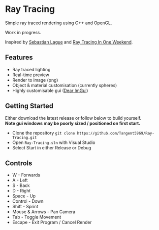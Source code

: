 # Ray Tracing

Simple ray traced rendering using C++ and OpenGL.

Work in progress.

Inspired by [Sebastian Lague](https://youtu.be/Qz0KTGYJtUk) and 
[Ray Tracing In One Weekend](https://raytracing.github.io/).

## Features

* Ray traced lighting
* Real-time preview
* Render to image (png)
* Object & material customisation (currently spheres)
* Highly customisable gui ([Dear ImGui](https://github.com/ocornut/imgui))

## Getting Started

Either download the latest release or follow below to build yourself.  
**Note gui windows may be poorly sized / positioned on first start.**

* Clone the repository `git clone https://github.com/Tangent5969/Ray-Tracing.git`
* Open `Ray-Tracing.sln` with Visual Studio
* Select Start in either Release or Debug

## Controls
 
* W - Forwards  
* A - Left  
* S - Back  
* D - Right
* Space - Up
* Control - Down
* Shift - Sprint
* Mouse & Arrows - Pan Camera
* Tab - Toggle Movement
* Escape - Exit Program / Cancel Render
